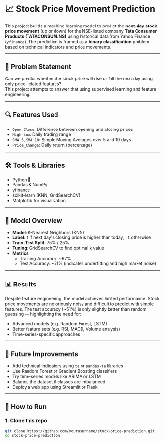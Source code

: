 # 📈 Stock Price Movement Prediction

This project builds a machine learning model to predict the **next-day stock price movement** (up or down) for the NSE-listed company **Tata Consumer Products (TATACONSUM.NS)** using historical data from Yahoo Finance (`yfinance`). The prediction is framed as a **binary classification** problem based on technical indicators and price movements.

---

## 🧠 Problem Statement

Can we predict whether the stock price will rise or fall the next day using only price-related features?  
This project attempts to answer that using supervised learning and feature engineering.

---

## 🔍 Features Used
 
- `Open-Close`: Difference between opening and closing prices
- `High-Low`: Daily trading range
- `SMA_5`, `SMA_10`: Simple Moving Averages over 5 and 10 days
- `Price_Change`: Daily return (percentage)

---

## 🛠 Tools & Libraries

- Python 🐍
- Pandas & NumPy
- yfinance
- scikit-learn (KNN, GridSearchCV)
- Matplotlib for visualization

---

## 🧪 Model Overview

- **Model**: K-Nearest Neighbors (KNN)
- **Label**: `1` if next day's closing price is higher than today, `-1` otherwise
- **Train-Test Split**: 75% / 25%
- **Tuning**: GridSearchCV to find optimal `k` value
- **Metrics**:
  - Training Accuracy: ~67%
  - Test Accuracy: ~51% (indicates underfitting and high market noise)

---

## 📊 Results

Despite feature engineering, the model achieves limited performance. Stock price movements are notoriously noisy and difficult to predict with simple features. The test accuracy (~51%) is only slightly better than random guessing — highlighting the need for:
- Advanced models (e.g. Random Forest, LSTM)
- Better feature sets (e.g. RSI, MACD, Volume analysis)
- Time-series-specific approaches

---

## 📌 Future Improvements

- Add technical indicators using `ta` or `pandas-ta` libraries
- Use Random Forest or Gradient Boosting classifiers
- Try time-series models like ARIMA or LSTM
- Balance the dataset if classes are imbalanced
- Deploy a web app using Streamlit or Flask

---

## 🚀 How to Run

### 1. Clone this repo
```bash
git clone https://github.com/yourusername/stock-price-prediction.git
cd stock-price-prediction
